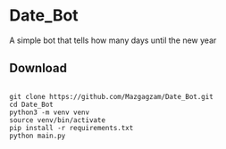 # Date_Bot
A simple bot that tells how many days until the new year

## Download
```shell

git clone https://github.com/Mazgagzam/Date_Bot.git
cd Date_Bot
python3 -m venv venv
source venv/bin/activate
pip install -r requirements.txt
python main.py
```
